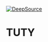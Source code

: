 [![DeepSource](https://app.deepsource.com/gh/LeoCantThinkOfAName/tuty.svg/?label=active+issues&token=vq2FJcpk3tcFw8yE2JxjOfTe)](https://app.deepsource.com/gh/LeoCantThinkOfAName/tuty/?ref=repository-badge)

# TUTY
